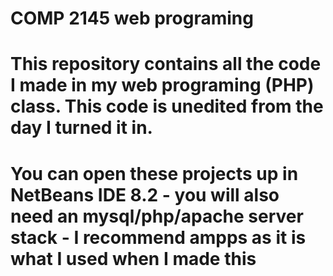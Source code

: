 # COMP 2145 web programing
# This repository contains all the code I made in my web programing (PHP) class. This code is unedited from the day I turned it in.
# You can open these projects up in NetBeans IDE 8.2 - you will also need an mysql/php/apache server stack - I recommend ampps as it is what I used when I made this